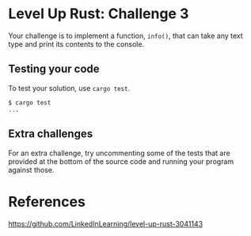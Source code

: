 # Level Up Rust: Challenge 3

Your challenge is to implement a function, `info()`, that can take any text type
and print its contents to the console.

## Testing your code

To test your solution, use `cargo test`.

```console
$ cargo test
...
```

## Extra challenges

For an extra challenge, try uncommenting some of the tests that are provided at
the bottom of the source code and running your program against those.

# References
https://github.com/LinkedInLearning/level-up-rust-3041143
